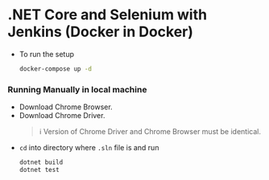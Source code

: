 # .NET Core and Selenium with Jenkins (Docker in Docker)

- To run the setup
  ```bash
  docker-compose up -d
  ```

### Running Manually in local machine

- Download Chrome Browser.
- Download Chrome Driver.
  > ℹ️ Version of Chrome Driver and Chrome Browser must be identical.
- ```cd``` into directory where ```.sln``` file is and run
  ```bash
  dotnet build
  dotnet test
  ```